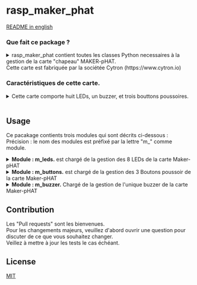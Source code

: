 # rasp_maker_phat

[README in english](./EN_README.md)

### Que fait ce package ?
<details>
<summary>rasp_maker_phat contient toutes les classes Python necessaires à la gestion de la carte "chapeau"  MAKER-pHAT.<br>Cette carte est fabriquée par la sociétée Cytron (https://www.cytron.io)</summary><br>           
   
Exemple de montage sur des modules Raspberry Pi 3B+ ou Pi Zero.<br><br>

![](./maker-pHat-card-monted.png )

</details>


### Caractéristiques de cette carte.
<details>
<summary>Cette carte comporte huit LEDs, un buzzer, et trois bouttons poussoires.<br><br></summary>

>- Sa taille est celle d'un module Raspberry Pi Zéro. Elle s'intègre parfaitement à la série Pi Zero de type SBC<br>
(SBC :de l'anglais single-board computer. Ordinateur mono-carte )<br>
>- Elle est également compatible avec les tailles des Raspberry Pi: <br>
>   - Taille standard : 3B/3B+/4B1GB/4B2GB/4B4GB<br>
>   - Taille medium : 3A+<br>
>   - taille small : Pi Zero/W/WH..<br>
>- Elle s'embroche et est totalement compatible avec le Bus GPIO des modules Raspberry.
>- Les 8 LEDs sont selectables par les broches GPIO (17, 18, 27, 22, 25, 12, 13, 19).<br>
>- Les trois boutons poussoirs sont programmables par les broches GPIO (21,19,20). <br>
>- Le Buzzer est activable sur la broche (GPIO 26).<br>
>- les broches GPIO affectées à chaque fonctionnalité sont bien identifiées (sérigraphiées) sur le circuit imprimé.<br>Incluant SPI, UART, I2C, 5V, 3.3V, et GND.<br>
>- Elle munie d'une entrée USB en tant que entrée 5V ou entrée UART.
>- Sa tension d'entrée USB est de 5v. La source pouvant être un PC, une batterie de secours (power bank) ou un adaptateur secteur.
>- Elle peut fonctionner sans son entrée USB. Elle est alors alimentée par le 5V du BUS du module Raspberry Pi.

 <br><br>
**Pour plus d'information consultez le fabriquant** [CyTRON](https://www.cytron.io/c-raspberry-pi-hat#/-c616/cytron-m11/sort=p.number_sales/order=DESC/limit=20/minPrice=/maxPrice=)<br><br>


![](/Documents/EN_Maker-pHAT_Overview.png)


</details>

## Usage

Ce pacakage contients trois modules qui sont décrits ci-dessous :
<br>Précision : le nom des modules est préfixé par la lettre "m_" comme module.

<details>
  
<summary><b>Module  : m_leds.</b> est chargé de la gestion des 8 LEDs de la carte Maker-pHAT</summary>
<br>

<details>
<summary><b>flash( led_n , tempo = 1.0 )</b> La LED concernée passe de l'état <b>ON</b> à <b>OFF</b> pendant la durée de la 'tempo'.</summary> 
<br>
   
>- **led_n** : index de la led.
>   - int [0, 7] 
>   - led_n = 0 pour la LED à l'extrème droite de la carte Maker-pHAT
>   - led_n = 7 pour la LED à lextrème gauche de la carte Maker-pHAT<br><br>
>- **tempo** : float, ]0, oo[
>   - Temps (en secondes) pendant lequel la Led 'n' sera ON. Après ce délais elle passe à l'état OFF.<br>
      Par défaut 'tempo' = 1.0 secondes<br><br>   
</details>

<details>
<summary><b>flash_mask( mask = 0xFF, tempo = 1.0 )</b> La ou les LEDs concernées passent de l'état <b>ON</b> à <b>OFF</b> pendant la durée de la 'tempo'.</summary> 
<br>    

>- **mask** : masque de 8 bits, chaque bit est associé à une Led .
>   - int [0x00, 0xFF] 
>   - mask = 0x01 est associé à la LED située à l'extrème droite de la carte Maker-pHAT
>   - mask = 0x80 est associé à la LED située à l'extrème gauche de la carte Maker-pHAT
>   - mask = 0b01010101 = 0x55 est associé aux LEDS d'index {6, 4, 2, 0}
>   - mask = 0xFF est associé aux LEDS d'index {7, 6, 5, 4, 3, 2, 1, 0}<br><br>
>- **tempo** : float, ]0, oo[
>   - Temps (en secondes) pendant lequel la ou les LEDs du mask seront à ON. Après ce délais ces mêmes LEDs seront à l'état OFF.<br>
      Par défaut tempo = 1.0 secondes<br><br>
</details>


<details>
<summary><b>set_on_leds( mask = 0x00)</b> La ou les LEDs concernées passent à l'état <b>ON<b>.</b></b></summary> 
<br>    

>- **mask** : masque de 8 bits, chaque bit est associé à une Led.
>   - int [0x00, 0xFF] 
>   - mask = 0x01 est associé à la LED située à l'extrème droite de la carte Maker-pHAT
>   - mask = 0x80 est associé à la LED située à l'extrème gauche de la carte Maker-pHAT
>   - mask = 0b01010101 = 0x55 est associé aux LEDS d'index {6, 4, 2, 0}
>   - mask = 0xFF est associé aux LEDS d'index {7, 6, 5, 4, 3, 2, 1, 0}<br><br>
>   - **REMARQUE 1** : si mask = 0x00 alors l'état des 8 LEDs ne sera pas modifié.
>   - **REMARQUE 2** : si une LED concerné par le masque est à l'état **ON**, alors l'état reste à **ON**.

</details>

<details>
<summary><b>set_off_leds( mask = 0x00)</b> La ou les LEDs concernées passent à l'état <b>OFF</b>.</summary> 
<br>    

>- **mask** : masque de 8 bits, chaque bit est associé à une Led.
>   - int [0x00, 0xFF] 
>   - mask = 0x01 est associé à la LED située à l'extrème droite de la carte Maker-pHAT
>   - mask = 0x80 est associé à la LED située à l'extrème gauche de la carte Maker-pHAT
>   - mask = 0b01010101 = 0x55 est associé aux LEDS d'index {6, 4, 2, 0}
>   - mask = 0xFF est associé aux LEDS d'index {7, 6, 5, 4, 3, 2, 1, 0}<br><br>
>   - **REMARQUE 1** : si mask = 0x00 alors l'état des 8 LEDs ne sera pas modifié.
>   - **REMARQUE 2** : si une LED concerné par le masque est à l'état **OFF**, alors l'état reste à **OFF**.

</details>



<details>
<summary><b>Exemple de code</b></summary> 
<br>  

```python
from rasp_maker_phat import m_leds as mleds

# Instantiation de la classe
leds= mleds.Leds()

# Allume la Led N°2 pendant une seconde (par défaut) puis la Led N°5 pendant 0.3secondes.
leds.flash( 2 )
leds.flash( 2, 0.3 )

# Etteinds toutes les LEDs puis n'allumes que les Leds d'index impair.
leds.set_off_leds( x0FF )
leds.set_on_leds( x055 )

# Etteind toutes les LEDs puis allumes pendant 1,5 seconde toutes les LEDs impaires
# puis allumes pendant 2,6 secondes les toutes les LED paires
leds.set_off_leds( x0FF )
leds.flash_mask( x055, 1.5 )
leds.flash_mask( x0AA, 2.6 )
``` 
</details>

`_______________________________________________________________________________`
</details>


<details>
  
<summary><b>Module  : m_buttons.</b> est chargé de la gestion des 3 Boutons poussoir de la carte Maker-pHAT</summary>
<br>

Role : gérer l'ensemble des 3 boutons poussoir (switchs) de la carte chapeau.
<br>

```python
from rasp_maker_phat import m_buttons as mbts

# Instanciation
mbts = mbuttons.Buttons()

# Nous déclarons les 3 fonctions associées à chaque bouton pousoir (B.P.).
# Elles seront chargées de traiter l'évènement survenant sur le B.P. qui lui est affecté. 
# Pour l'exemple, le traitement de l'évènement consiste à afficher le nom de la fonction.

def event_processing_sw1(dummy):
  print("event_processing_sw1")

def event_processing__sw2(dummy):
  print("event_processing_sw2")

def event_processing_sw3(dummy):
  print("event_processing_sw3")

# Pour chaque bouton nous déclarons :
#   Le type d'évènement déclencheur.
#   Le nom de la fonction de traitement de cet évènement
# Le type de traitement est à choisir parmis : GPIO.FALLING or GPIO.RISING or GPIO.BOTH

mbts.add_event_detect_sw1(GPIO.FALLING, event_processing_sw1)
mbts.add_event_detect_sw2(GPIO.RISING, event_processing_sw2)
mbts.add_event_detect_sw3(GPIO.BOTH, event_processing_sw3)
```

</details>

<details>
  
<summary><b>Module  : m_buzzer.</b> Chargé de la gestion de l'unique buzzer de la carte Maker-pHAT</summary>
<br>

Role : gérer l'unique buzzer de la carte chapeau.
<br>

```python
from rasp_maker_phat import m_buzzer as mb

# Instentiation of class Buzzer
buz = mb.buzzer()

# Buzzer ON durant une seconde ( par défaut)
buz.beep(1)

# Buzzer ON durant 0,2 seconde
buz.beep(0.2)

# Fonctionnement cyclique du buzzer
#    Cycle : ON pendant 0,1 seconde, et OFF pendant 0,2 seconde.
#    Ce cycle est répété 5 fois
buz.beep_repeat( 5, 0.1, 0.2)

``` 
</details>

## Contribution
Les "Pull requests" sont les bienvenues.<br>
Pour les changements majeurs, veuillez d'abord ouvrir une question
pour discuter de ce que vous souhaitez changer.<br>
Veillez à mettre à jour les tests le cas échéant.

## License

[MIT](https://choosealicense.com/licenses/mit/)


